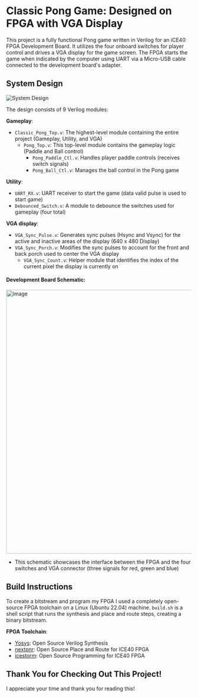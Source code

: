 # Classic Pong Game: Designed on FPGA with VGA Display

This project is a fully functional Pong game written in Verilog for an iCE40 FPGA Development Board. It utilizes the four onboard switches for player control and drives a VGA display for the game screen. The FPGA starts the game when indicated by the computer using UART via a Micro-USB cable connected to the development board's adapter.

## System Design
![System Design](https://github.com/user-attachments/assets/e4f6f87a-9fb0-4995-8ce3-9ec6c86b043e)

The design consists of 9 Verilog modules:

**Gameplay**:
- `Classic_Pong_Top.v`: The highest-level module containing the entire project (Gameplay, Utility, and VGA)
  - `Pong_Top.v`: This top-level module contains the gameplay logic (Paddle and Ball control)
    - `Pong_Paddle_Ctl.v`: Handles player paddle controls (receives switch signals)
    - `Pong_Ball_Ctl.v`: Manages the ball control in the Pong game 

**Utility**:
  - `UART_RX.v`: UART receiver to start the game (data valid pulse is used to start game)
  - `Debounced_Switch.v`: A module to debounce the switches used for gameplay (four total)

**VGA display**:
- `VGA_Sync_Pulse.v`: Generates sync pulses (Hsync and Vsync) for the active and inactive areas of the display (640 x 480 Display)
- `VGA_Sync_Porch.v`: Modifies the sync pulses to account for the front and back porch used to center the VGA display
  - `VGA_Sync_Count.v`: Helper module that identifies the index of the current pixel the display is currently on 

#### Development Board Schematic:
<img width="713" alt="image" src="https://github.com/user-attachments/assets/7363d034-a214-4906-bf56-335c7cb033d9">

- This schematic showcases the interface between the FPGA and the four switches and VGA connector (three signals for red, green and blue)

## Build Instructions
To create a bitstream and program my FPGA I used a completely open-source FPGA toolchain on a Linux (Ubuntu 22.04) machine. `build.sh` is a shell script that runs the synthesis and place and route steps, creating a binary bitstream.

**FPGA Toolchain**:
- [Yosys](https://github.com/YosysHQ/yosys): Open Source Verilog Synthesis
- [nextpnr](https://github.com/YosysHQ/nextpnr): Open Source Place and Route for ICE40 FPGA
- [icestorm](https://github.com/YosysHQ/icestorm): Open Source Programming for ICE40 FPGA

## Thank You for Checking Out This Project!
I appreciate your time and thank you for reading this!
